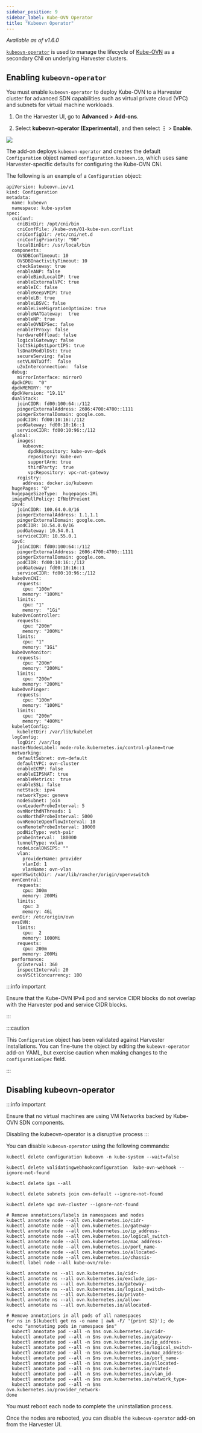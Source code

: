 ```yaml
---
sidebar_position: 9
sidebar_label: Kube-OVN Operator
title: "Kubeovn Operator"
---
```


<head>
  <link rel="canonical" href="https://docs.harvesterhci.io/v1.6/advanced/addons/kubeovn-operator"/>
</head>

_Available as of v1.6.0_

[`kubeovn-operator`](https://github.com/harvester/kubeovn-operator) is used to manage the lifecycle of [Kube-OVN](https://github.com/kubeovn/kube-ovn) as a secondary CNI on underlying Harvester clusters.

## Enabling `kubeovn-operator`

You must enable `kubeovn-operator` to deploy Kube-OVN to a Harvester cluster for advanced SDN capabilities such as virtual private cloud (VPC) and subnets for virtual machine workloads.

1. On the Harvester UI, go to **Advanced** > **Add-ons**.

1. Select **kubeovn-operator (Experimental)**, and then select **⋮** > **Enable**.

  ![](/img/kubeovn-operator.png)

The add-on deploys `kubeovn-operator` and creates the default `Configuration` object named `configuration.kubeovn.io`, which uses sane Harvester-specific defaults for configuring the Kube-OVN CNI.

The following is an example of a `Configuration` object:

```
apiVersion: kubeovn.io/v1
kind: Configuration
metadata:
  name: kubeovn
  namespace: kube-system
spec:
  cniConf:
    cniBinDir: /opt/cni/bin
    cniConfFile: /kube-ovn/01-kube-ovn.conflist
    cniConfigDir: /etc/cni/net.d
    cniConfigPriority: "90"
    localBinDir: /usr/local/bin
  components:
    OVSDBConTimeout: 10
    OVSDBInactivityTimeout: 10
    checkGateway: true
    enableANP: false
    enableBindLocalIP: true
    enableExternalVPC: true
    enableIC: false
    enableKeepVMIP: true
    enableLB: true
    enableLBSVC: false
    enableLiveMigrationOptimize: true
    enableNATGateway:  true
    enableNP: true
    enableOVNIPSec: false
    enableTProxy: false
    hardwareOffload: false
    logicalGateway: false
    lsCtSkipOstLportIPS: true
    lsDnatModDlDst: true
    secureServing: false
    setVLANTxOff:  false
    u2oInterconnection:  false
  debug:
    mirrorInterface: mirror0
  dpdkCPU:  "0"
  dpdkMEMORY: "0"
  dpdkVersion: "19.11"
  dualStack:
    joinCIDR: fd00:100:64::/112
    pingerExternalAddress: 2606:4700:4700::1111
    pingerExternalDomain: google.com.
    podCIDR: fd00:10:16::/112
    podGateway: fd00:10:16::1
    serviceCIDR: fd00:10:96::/112
  global:
    images:
      kubeovn:
        dpdkRepository: kube-ovn-dpdk
        repository: kube-ovn
        supportArm: true
        thirdParty:  true
        vpcRepository: vpc-nat-gateway
    registry:
      address: docker.io/kubeovn
  hugePages: "0"
  hugepageSizeType:  hugepages-2Mi
  imagePullPolicy: IfNotPresent
  ipv4:
    joinCIDR: 100.64.0.0/16
    pingerExternalAddress: 1.1.1.1
    pingerExternalDomain: google.com.
    podCIDR: 10.54.0.0/16
    podGateway: 10.54.0.1
    serviceCIDR: 10.55.0.1
  ipv6:
    joinCIDR: fd00:100:64::/112
    pingerExternalAddress: 2606:4700:4700::1111
    pingerExternalDomain: google.com.
    podCIDR: fd00:10:16::/112
    podGateway: fd00:10:16::1
    serviceCIDR: fd00:10:96::/112
  kubeOvnCNI:
    requests:
      cpu: "100m"
      memory: "100Mi"
    limits:
      cpu: "1"
      memory:  "1Gi"
  kubeOvnController:
    requests:
      cpu: "200m"
      memory: "200Mi"
    limits:
      cpu: "1"
      memory: "1Gi"
  kubeOvnMonitor:
    requests:
      cpu: "200m"
      memory: "200Mi"
    limits:
      cpu: "200m"
      memory: "200Mi"
  kubeOvnPinger:
    requests:
      cpu: "100m"
      memory: "100Mi"
    limits:
      cpu: "200m"
      memory: "400Mi"
  kubeletConfig:
    kubeletDir: /var/lib/kubelet
  logConfig:
    logDir: /var/log
  masterNodesLabel: node-role.kubernetes.io/control-plane=true
  networking:
    defaultSubnet: ovn-default
    defaultVPC: ovn-cluster
    enableECMP: false
    enableEIPSNAT: true
    enableMetrics:  true
    enableSSL: false
    netStack: ipv4
    networkType: geneve
    nodeSubnet: join
    ovnLeaderProbeInterval: 5
    ovnNorthdNThreads: 1
    ovnNorthdProbeInterval: 5000
    ovnRemoteOpenflowInterval: 10
    ovnRemoteProbeInterval: 10000
    podNicType: veth-pair
    probeInterval:  180000
    tunnelType: vxlan
    nodeLocalDNSIPS: ""
    vlan:
      providerName: provider
      vlanId: 1
      vlanName: ovn-vlan
  openVSwitchDir: /var/lib/rancher/origin/openvswitch
  ovnCentral:
    requests:
      cpu: 300m
      memory: 200Mi
    limits:
      cpu: 3
      memory: 4Gi
  ovnDir: /etc/origin/ovn
  ovsOVN:
    limits:
      cpu:  2
      memory: 1000Mi
    requests:
      cpu: 200m
      memory: 200Mi
  performance:
    gcInterval: 360
    inspectInterval: 20
    ovsVSCtlConcurrency: 100
```

:::info important

Ensure that the Kube-OVN IPv4 pod and service CIDR blocks do not overlap with the Harvester pod and service CIDR blocks.

:::

:::caution

This `Configuration` object has been validated against Harvester installations. You can fine-tune the object by editing the `kubeovn-operator` add-on YAML, but exercise caution when making changes to the `configurationSpec` field.

:::

## Disabling kubeovn-operator
:::info important

Ensure that no virtual machines are using VM Networks backed by Kube-OVN SDN components.

Disabling the kubeovn-operator is a disruptive process
:::

You can disable `kubeovn-operator` using the following commands:

```
kubectl delete configuration kubeovn -n kube-system --wait=false

kubectl delete validatingwebhookconfiguration  kube-ovn-webhook --ignore-not-found

kubectl delete ips --all 

kubectl delete subnets join ovn-default --ignore-not-found

kubectl delete vpc ovn-cluster --ignore-not-found

# Remove annotations/labels in namespaces and nodes
kubectl annotate node --all ovn.kubernetes.io/cidr-
kubectl annotate node --all ovn.kubernetes.io/gateway-
kubectl annotate node --all ovn.kubernetes.io/ip_address-
kubectl annotate node --all ovn.kubernetes.io/logical_switch-
kubectl annotate node --all ovn.kubernetes.io/mac_address-
kubectl annotate node --all ovn.kubernetes.io/port_name-
kubectl annotate node --all ovn.kubernetes.io/allocated-
kubectl annotate node --all ovn.kubernetes.io/chassis- 
kubectl label node --all kube-ovn/role-

kubectl annotate ns --all ovn.kubernetes.io/cidr-
kubectl annotate ns --all ovn.kubernetes.io/exclude_ips-
kubectl annotate ns --all ovn.kubernetes.io/gateway-
kubectl annotate ns --all ovn.kubernetes.io/logical_switch-
kubectl annotate ns --all ovn.kubernetes.io/private-
kubectl annotate ns --all ovn.kubernetes.io/allow-
kubectl annotate ns --all ovn.kubernetes.io/allocated-

# Remove annotations in all pods of all namespaces
for ns in $(kubectl get ns -o name | awk -F/ '{print $2}'); do
  echo "annotating pods in namespace $ns"
  kubectl annotate pod --all -n $ns ovn.kubernetes.io/cidr-
  kubectl annotate pod --all -n $ns ovn.kubernetes.io/gateway-
  kubectl annotate pod --all -n $ns ovn.kubernetes.io/ip_address-
  kubectl annotate pod --all -n $ns ovn.kubernetes.io/logical_switch-
  kubectl annotate pod --all -n $ns ovn.kubernetes.io/mac_address-
  kubectl annotate pod --all -n $ns ovn.kubernetes.io/port_name-
  kubectl annotate pod --all -n $ns ovn.kubernetes.io/allocated-
  kubectl annotate pod --all -n $ns ovn.kubernetes.io/routed-
  kubectl annotate pod --all -n $ns ovn.kubernetes.io/vlan_id-
  kubectl annotate pod --all -n $ns ovn.kubernetes.io/network_type-
  kubectl annotate pod --all -n $ns ovn.kubernetes.io/provider_network-
done
```

You must reboot each node to complete the uninstallation process.

Once the nodes are rebooted, you can disable the `kubeovn-operator` add-on from the Harvester UI.

